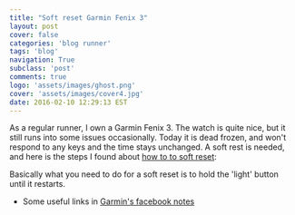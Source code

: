 ```yaml
---
title: "Soft reset Garmin Fenix 3"
layout: post
cover: false
categories: 'blog runner'
tags: 'blog'
navigation: True
subclass: 'post'
comments: true
logo: 'assets/images/ghost.png'
cover: 'assets/images/cover4.jpg'
date: 2016-02-10 12:29:13 EST
---
```


As a regular runner, I own a Garmin Fenix 3. The watch is quite nice, but it still runs into some issues occasionally. Today it is dead frozen, and won't respond to any keys and the time stays unchanged. A soft rest is needed, and here is the steps I found about [how to to soft reset](https://www.facebook.com/GarminFenix3/posts/449892701802307):

Basically what you need to do for a soft reset is to hold the 'light' button until it restarts.

- Some useful links in [Garmin's facebook notes](https://www.facebook.com/GarminFenix3/notes)
